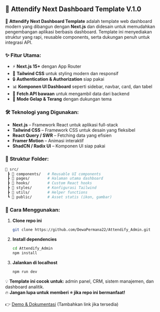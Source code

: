 ## 📌 **Attendify Next Dashboard Template V.1.0**  

🚀 **Attendify Next Dashboard Template** adalah template web dashboard modern yang dibangun dengan **Next.js** dan didesain untuk memudahkan pengembangan aplikasi berbasis dashboard. Template ini menyediakan struktur yang rapi, reusable components, serta dukungan penuh untuk integrasi API.  

### ✨ **Fitur Utama:**  
- ⚡ **Next.js 15+** dengan App Router  
- 🎨 **Tailwind CSS** untuk styling modern dan responsif  
- 🔒 **Authentication & Authorization** siap pakai  
- 📊 **Komponen UI Dashboard** seperti sidebar, navbar, card, dan tabel  
- 🔄 **Fetch API bawaan** untuk mengambil data dari backend  
- 🌙 **Mode Gelap & Terang** dengan dukungan tema  

### 🛠 **Teknologi yang Digunakan:**  
- **Next.js** – Framework React untuk aplikasi full-stack  
- **Tailwind CSS** – Framework CSS untuk desain yang fleksibel  
- **React Query / SWR** – Fetching data yang efisien  
- **Framer Motion** – Animasi interaktif  
- **ShadCN / Radix UI** – Komponen UI siap pakai  

### 📂 **Struktur Folder:**  
```bash
📂 src/
 ┣ 📂 components/   # Reusable UI components
 ┣ 📂 pages/        # Halaman utama dashboard
 ┣ 📂 hooks/        # Custom React hooks
 ┣ 📂 styles/       # Konfigurasi Tailwind
 ┣ 📂 utils/        # Helper functions
 ┗ 📂 public/       # Asset statis (ikon, gambar)
```

### 🚀 **Cara Menggunakan:**  
1. **Clone repo ini**  
   ```sh
   git clone https://github.com/DewaPermana22/Attendify_Admin.git
   ```
2. **Install dependencies**  
   ```sh
   cd Attendify_Admin
   npm install
   ```
3. **Jalankan di localhost**  
   ```sh
   npm run dev
   ```

💡 **Template ini cocok untuk:** admin panel, CRM, sistem manajemen, dan dashboard analitik.  
🔥 **Jangan lupa untuk memberi ⭐ jika repo ini bermanfaat!**  

👉 [Demo & Dokumentasi](#) (Tambahkan link jika tersedia)